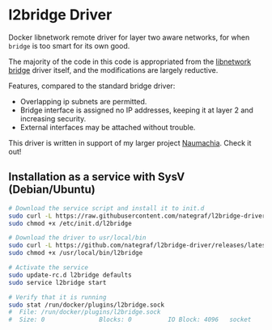# l2bridge Driver

Docker libnetwork remote driver for layer two aware networks, for when `bridge` is too smart for its own good.

The majority of the code in this code is appropriated from the [libnetwork bridge] driver itself, and the modifications
are largely reductive.

Features, compared to the standard bridge driver:
  * Overlapping ip subnets are permitted.
  * Bridge interface is assigned no IP addresses, keeping it at layer 2 and increasing security.
  * External interfaces may be attached without trouble.

This driver is written in support of my larger project [Naumachia]. Check it out!

## Installation as a service with SysV (Debian/Ubuntu)
```bash
# Download the service script and install it to init.d
sudo curl -L https://raw.githubusercontent.com/nategraf/l2bridge-driver/master/sysv.sh -o /etc/init.d/l2bridge
sudo chmod +x /etc/init.d/l2bridge

# Download the driver to usr/local/bin
sudo curl -L https://github.com/nategraf/l2bridge-driver/releases/latest/download/l2bridge-driver.linux.amd64 -o /usr/local/bin/l2bridge
sudo chmod +x /usr/local/bin/l2bridge

# Activate the service
sudo update-rc.d l2bridge defaults
sudo service l2bridge start

# Verify that it is running
sudo stat /run/docker/plugins/l2bridge.sock
#  File: /run/docker/plugins/l2bridge.sock
#  Size: 0               Blocks: 0          IO Block: 4096   socket
```

[libnetwork bridge]: https://github.com/docker/libnetwork/tree/master/drivers/bridge
[Naumachia]: https://github.com/nategraf/Naumachia

